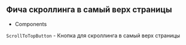 ## Фича скроллинга в самый верх страницы

- Components

`ScrollToTopButton` - Кнопка для скроллинга в самый верх страницы

